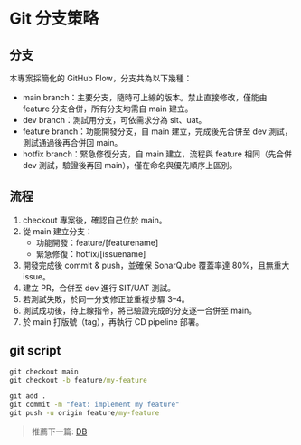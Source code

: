 # Git 分支策略

## 分支

本專案採簡化的 GitHub Flow，分支共為以下幾種：

* main branch：主要分支，隨時可上線的版本。禁止直接修改，僅能由 feature 分支合併，所有分支均需自 main 建立。
* dev branch：測試用分支，可依需求分為 sit、uat。
* feature branch：功能開發分支，自 main 建立，完成後先合併至 dev 測試，測試通過後再合併回 main。
* hotfix branch：緊急修復分支，自 main 建立，流程與 feature 相同（先合併 dev 測試，驗證後再回 main），僅在命名與優先順序上區別。

## 流程

1. checkout 專案後，確認自己位於 main。
2. 從 main 建立分支：
   * 功能開發：feature/[featurename]
   * 緊急修復：hotfix/[issuename]
3. 開發完成後 commit & push，並確保 SonarQube 覆蓋率達 80%，且無重大 issue。
4. 建立 PR，合併至 dev 進行 SIT/UAT 測試。
5. 若測試失敗，於同一分支修正並重複步驟 3–4。
6. 測試成功後，待上線指令，將已驗證完成的分支逐一合併至 main。
7. 於 main 打版號（tag），再執行 CD pipeline 部署。

## git script

```cmd
git checkout main
git checkout -b feature/my-feature

git add .
git commit -m "feat: implement my feature"
git push -u origin feature/my-feature
```

> 推薦下一篇: [DB](/spec/common/Database.md)
